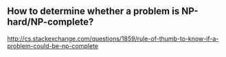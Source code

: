 How to determine whether a problem is NP-hard/NP-complete?
---------
http://cs.stackexchange.com/questions/1859/rule-of-thumb-to-know-if-a-problem-could-be-np-complete  
